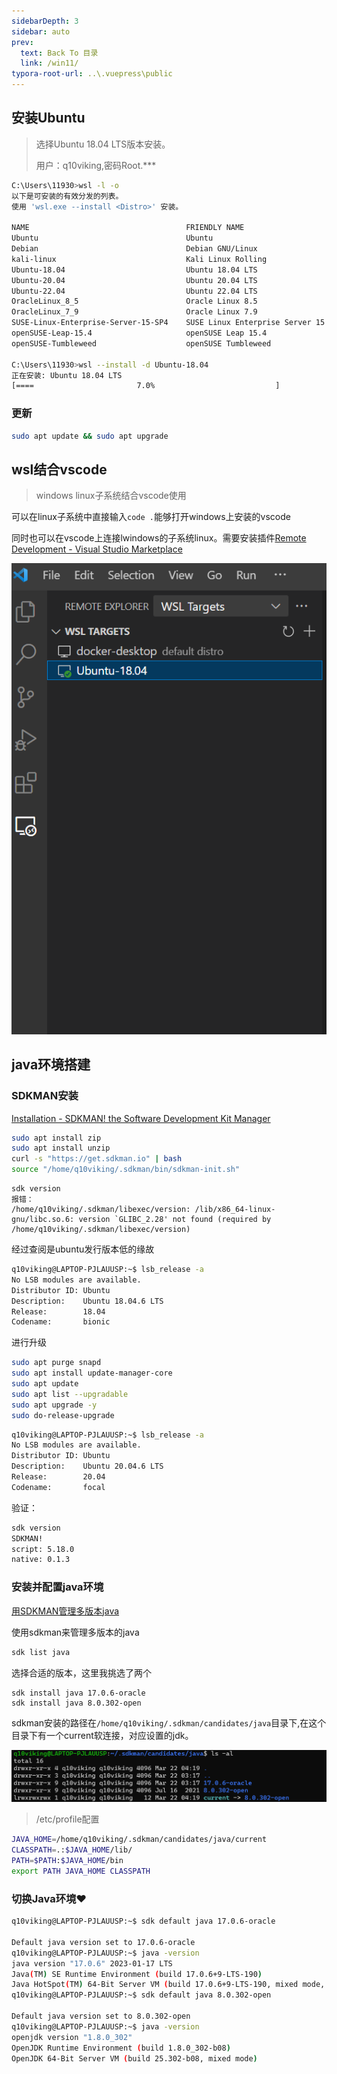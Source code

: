 ```yaml
---
sidebarDepth: 3
sidebar: auto
prev:
  text: Back To 目录
  link: /win11/
typora-root-url: ..\.vuepress\public
---
```


## 安装Ubuntu

> 选择Ubuntu 18.04 LTS版本安装。
>
> 用户：q10viking,密码Root.***

```sh
C:\Users\11930>wsl -l -o
以下是可安装的有效分发的列表。
使用 'wsl.exe --install <Distro>' 安装。

NAME                                   FRIENDLY NAME
Ubuntu                                 Ubuntu
Debian                                 Debian GNU/Linux
kali-linux                             Kali Linux Rolling
Ubuntu-18.04                           Ubuntu 18.04 LTS
Ubuntu-20.04                           Ubuntu 20.04 LTS
Ubuntu-22.04                           Ubuntu 22.04 LTS
OracleLinux_8_5                        Oracle Linux 8.5
OracleLinux_7_9                        Oracle Linux 7.9
SUSE-Linux-Enterprise-Server-15-SP4    SUSE Linux Enterprise Server 15 SP4
openSUSE-Leap-15.4                     openSUSE Leap 15.4
openSUSE-Tumbleweed                    openSUSE Tumbleweed

C:\Users\11930>wsl --install -d Ubuntu-18.04
正在安装: Ubuntu 18.04 LTS
[====                       7.0%                           ]
```

### 更新

```sh
sudo apt update && sudo apt upgrade
```



## wsl结合vscode

> windows linux子系统结合vscode使用

可以在linux子系统中直接输入`code .`能够打开windows上安装的vscode

同时也可以在vscode上连接lwindows的子系统linux。需要安装插件[Remote Development - Visual Studio Marketplace](https://marketplace.visualstudio.com/items?itemName=ms-vscode-remote.vscode-remote-extensionpack)

![image-20230322005416840](/images/win11/image-20230322005416840.png)

## java环境搭建

### SDKMAN安装

[Installation - SDKMAN! the Software Development Kit Manager](https://sdkman.io/install)

```sh
sudo apt install zip
sudo apt install unzip
curl -s "https://get.sdkman.io" | bash
source "/home/q10viking/.sdkman/bin/sdkman-init.sh"
```

```
sdk version
报错：
/home/q10viking/.sdkman/libexec/version: /lib/x86_64-linux-gnu/libc.so.6: version `GLIBC_2.28' not found (required by /home/q10viking/.sdkman/libexec/version)
```

经过查阅是ubuntu发行版本低的缘故

```sh
q10viking@LAPTOP-PJLAUUSP:~$ lsb_release -a
No LSB modules are available.
Distributor ID: Ubuntu
Description:    Ubuntu 18.04.6 LTS
Release:        18.04
Codename:       bionic
```

进行升级

```sh
sudo apt purge snapd
sudo apt install update-manager-core
sudo apt update
sudo apt list --upgradable
sudo apt upgrade -y
sudo do-release-upgrade
```

```sh
q10viking@LAPTOP-PJLAUUSP:~$ lsb_release -a
No LSB modules are available.
Distributor ID: Ubuntu
Description:    Ubuntu 20.04.6 LTS
Release:        20.04
Codename:       focal
```

验证：

```sh
sdk version
SDKMAN!
script: 5.18.0
native: 0.1.3
```

### 安装并配置java环境

[用SDKMAN管理多版本java](https://blog.codeleak.pl/2020/01/manage-multiple-java-sdks-with-sdkman.html)

使用sdkman来管理多版本的java

```sh
sdk list java
```

选择合适的版本，这里我挑选了两个

```
sdk install java 17.0.6-oracle
sdk install java 8.0.302-open
```

sdkman安装的路径在`/home/q10viking/.sdkman/candidates/java`目录下,在这个目录下有一个current软连接，对应设置的jdk。

![image-20230322042320368](/images/win11/image-20230322042320368.png)

> /etc/profile配置

```sh
JAVA_HOME=/home/q10viking/.sdkman/candidates/java/current
CLASSPATH=.:$JAVA_HOME/lib/
PATH=$PATH:$JAVA_HOME/bin
export PATH JAVA_HOME CLASSPATH
```

### 切换Java环境❤️

```sh
q10viking@LAPTOP-PJLAUUSP:~$ sdk default java 17.0.6-oracle

Default java version set to 17.0.6-oracle
q10viking@LAPTOP-PJLAUUSP:~$ java -version
java version "17.0.6" 2023-01-17 LTS
Java(TM) SE Runtime Environment (build 17.0.6+9-LTS-190)
Java HotSpot(TM) 64-Bit Server VM (build 17.0.6+9-LTS-190, mixed mode, sharing)
q10viking@LAPTOP-PJLAUUSP:~$ sdk default java 8.0.302-open

Default java version set to 8.0.302-open
q10viking@LAPTOP-PJLAUUSP:~$ java -version
openjdk version "1.8.0_302"
OpenJDK Runtime Environment (build 1.8.0_302-b08)
OpenJDK 64-Bit Server VM (build 25.302-b08, mixed mode)
```

